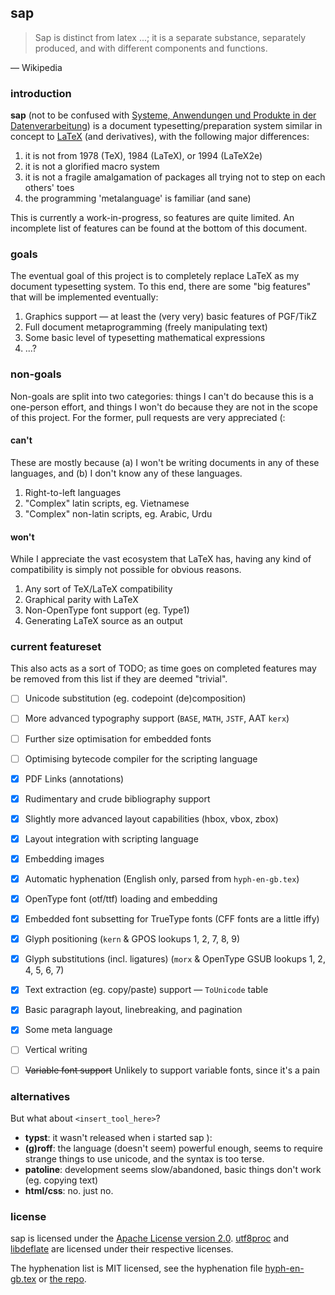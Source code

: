 ## sap

> Sap is distinct from latex ...; it is a separate substance, separately produced, and with different components and functions.

— Wikipedia


### introduction

**sap** (not to be confused with [Systeme, Anwendungen und Produkte in der Datenverarbeitung](https://www.sap.com))
is a document typesetting/preparation system similar in concept to [LaTeX](https://www.latex-project.org) (and
derivatives), with the following major differences:

1. it is not from 1978 (TeX), 1984 (LaTeX), or 1994 (LaTeX2e)
2. it is not a glorified macro system
3. it is not a fragile amalgamation of packages all trying not to step on each others' toes
4. the programming 'metalanguage' is familiar (and sane)

This is currently a work-in-progress, so features are quite limited. An incomplete list of features can
be found at the bottom of this document.

### goals

The eventual goal of this project is to completely replace LaTeX as my document typesetting system. To this end,
there are some "big features" that will be implemented eventually:

1. Graphics support — at least the (very very) basic features of PGF/TikZ
2. Full document metaprogramming (freely manipulating text)
3. Some basic level of typesetting mathematical expressions
4. ...?

### non-goals
Non-goals are split into two categories: things I can't do because this is a one-person effort, and things
I won't do because they are not in the scope of this project. For the former, pull requests are very appreciated (:

#### can't

These are mostly because (a) I won't be writing documents in any of these languages, and
(b) I don't know any of these languages.

1. Right-to-left languages
2. "Complex" latin scripts, eg. Vietnamese
3. "Complex" non-latin scripts, eg. Arabic, Urdu

#### won't

While I appreciate the vast ecosystem that LaTeX has, having any kind of compatibility is simply not possible for obvious reasons.

1. Any sort of TeX/LaTeX compatibility
2. Graphical parity with LaTeX
3. Non-OpenType font support (eg. Type1)
4. Generating LaTeX source as an output


### current featureset

This also acts as a sort of TODO; as time goes on completed features may be removed from this list if they are deemed "trivial".

- [ ] Unicode substitution (eg. codepoint (de)composition)
- [ ] More advanced typography support (`BASE`, `MATH`, `JSTF`, AAT `kerx`)
- [ ] Further size optimisation for embedded fonts
- [ ] Optimising bytecode compiler for the scripting language
- [x] PDF Links (annotations)
- [x] Rudimentary and crude bibliography support
- [x] Slightly more advanced layout capabilities (hbox, vbox, zbox)
- [x] Layout integration with scripting language
- [x] Embedding images
- [x] Automatic hyphenation (English only, parsed from `hyph-en-gb.tex`)
- [x] OpenType font (otf/ttf) loading and embedding
- [x] Embedded font subsetting for TrueType fonts (CFF fonts are a little iffy)
- [x] Glyph positioning (`kern` & GPOS lookups 1, 2, 7, 8, 9)
- [x] Glyph substitutions (incl. ligatures) (`morx` & OpenType GSUB lookups 1, 2, 4, 5, 6, 7)
- [x] Text extraction (eg. copy/paste) support — `ToUnicode` table
- [x] Basic paragraph layout, linebreaking, and pagination
- [x] Some meta language
- [ ] Vertical writing
- [ ] ~~Variable font support~~ Unlikely to support variable fonts, since it's a pain


### alternatives

But what about `<insert_tool_here>`?

- **typst**: it wasn't released when i started sap ):
- **(g)roff**: the language (doesn't seem) powerful enough, seems to require strange things to use unicode, and the syntax is too terse.
- **patoline**: development seems slow/abandoned, basic things don't work (eg. copying text)
- **html/css**: no. just no.


### license

sap is licensed under the [Apache License version 2.0](./LICENSE). [utf8proc](./external/utf8proc/LICENSE.md)
and [libdeflate](./external/libdeflate/LICENSE) are licensed under their respective licenses.

The hyphenation list is MIT licensed, see the hyphenation file [hyph-en-gb.tex](./hyph-en-gb.tex) or [the repo](https://github.com/hyphenation/tex-hyphen).
